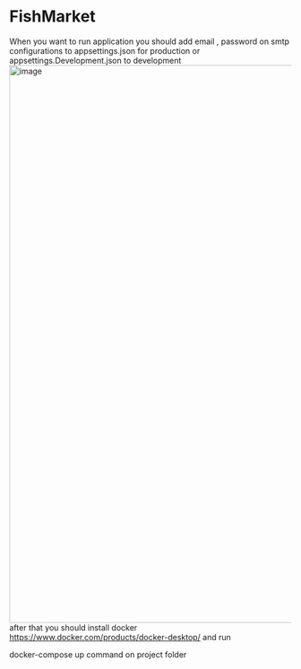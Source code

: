 # FishMarket
When you want to run application you should add email , password  on smtp configurations to appsettings.json for production or appsettings.Development.json to development
<img width="995" alt="image" src="https://user-images.githubusercontent.com/78440712/179728289-55fc5769-71b5-4d5c-ba2f-8fc71cfcc8c6.png">
after that you should install docker https://www.docker.com/products/docker-desktop/ and  run 

docker-compose up command on project folder
